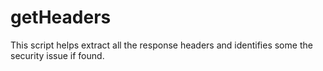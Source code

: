 # getHeaders
This script helps extract all the response headers and identifies some the security issue if found.
